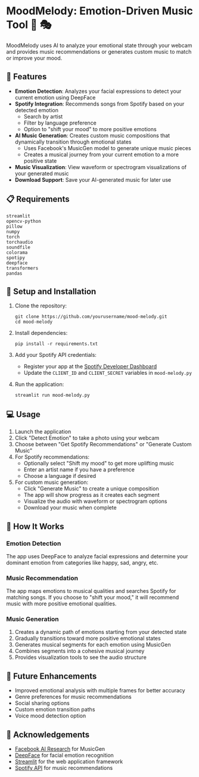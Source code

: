 # MoodMelody: Emotion-Driven Music Tool 🎵 🎭

MoodMelody uses AI to analyze your emotional state through your webcam and provides music recommendations or generates custom music to match or improve your mood.

## 🌟 Features

- **Emotion Detection**: Analyzes your facial expressions to detect your current emotion using DeepFace
- **Spotify Integration**: Recommends songs from Spotify based on your detected emotion
  - Search by artist
  - Filter by language preference
  - Option to "shift your mood" to more positive emotions
- **AI Music Generation**: Creates custom music compositions that dynamically transition through emotional states
  - Uses Facebook's MusicGen model to generate unique music pieces
  - Creates a musical journey from your current emotion to a more positive state
- **Music Visualization**: View waveform or spectrogram visualizations of your generated music
- **Download Support**: Save your AI-generated music for later use

## 📋 Requirements

```
streamlit
opencv-python
pillow
numpy
torch
torchaudio
soundfile
colorama
spotipy
deepface
transformers
pandas
```

## 🚀 Setup and Installation

1. Clone the repository:
   ```
   git clone https://github.com/yourusername/mood-melody.git
   cd mood-melody
   ```

2. Install dependencies:
   ```
   pip install -r requirements.txt
   ```

3. Add your Spotify API credentials:
   - Register your app at the [Spotify Developer Dashboard](https://developer.spotify.com/dashboard/applications)
   - Update the `CLIENT_ID` and `CLIENT_SECRET` variables in `mood-melody.py`

4. Run the application:
   ```
   streamlit run mood-melody.py
   ```

## 💻 Usage

1. Launch the application
2. Click "Detect Emotion" to take a photo using your webcam
3. Choose between "Get Spotify Recommendations" or "Generate Custom Music"
4. For Spotify recommendations:
   - Optionally select "Shift my mood" to get more uplifting music
   - Enter an artist name if you have a preference
   - Choose a language if desired
5. For custom music generation:
   - Click "Generate Music" to create a unique composition
   - The app will show progress as it creates each segment
   - Visualize the audio with waveform or spectrogram options
   - Download your music when complete

## 🧠 How It Works

### Emotion Detection
The app uses DeepFace to analyze facial expressions and determine your dominant emotion from categories like happy, sad, angry, etc.

### Music Recommendation
The app maps emotions to musical qualities and searches Spotify for matching songs. If you choose to "shift your mood," it will recommend music with more positive emotional qualities.

### Music Generation
1. Creates a dynamic path of emotions starting from your detected state
2. Gradually transitions toward more positive emotional states
3. Generates musical segments for each emotion using MusicGen
4. Combines segments into a cohesive musical journey
5. Provides visualization tools to see the audio structure

## 🔮 Future Enhancements

- Improved emotional analysis with multiple frames for better accuracy
- Genre preferences for music recommendations
- Social sharing options
- Custom emotion transition paths
- Voice mood detection option


## 👏 Acknowledgements

- [Facebook AI Research](https://ai.facebook.com/) for MusicGen
- [DeepFace](https://github.com/serengil/deepface) for facial emotion recognition
- [Streamlit](https://streamlit.io/) for the web application framework
- [Spotify API](https://developer.spotify.com/documentation/web-api/) for music recommendations
